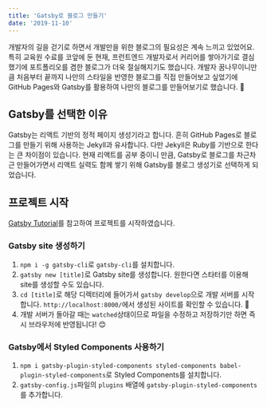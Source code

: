 ```yaml
---
title: 'Gatsby로 블로그 만들기'
date: '2019-11-10'
---
```


개발자의 길을 걷기로 하면서 개발만을 위한 블로그의 필요성은 계속 느끼고 있었어요. 특히 교육원 수료를 코앞에 둔 현재, 프런트엔드 개발자로서 커리어를 쌓아가기로 결심했기에 포트폴리오를 겸한 블로그가 더욱 절실해지기도 했습니다. 개발자 꿈나무이니만큼 처음부터 끝까지 나만의 스타일을 반영한 블로그를 직접 만들어보고 싶었기에 GitHub Pages와 Gatsby를 활용하여 나만의 블로그를 만들어보기로 했습니다. 👏

## Gatsby를 선택한 이유

Gatsby는 리액트 기반의 정적 페이지 생성기라고 합니다. 흔히 GitHub Pages로 블로그를 만들기 위해 사용하는 Jekyll과 유사합니다. 다만 Jekyll은 Ruby를 기반으로 한다는 큰 차이점이 있습니다. 현재 리액트를 공부 중이니 만큼, Gatsby로 블로그를 차근차근 만들어가면서 리액트 실력도 함께 쌓기 위해 Gatsby를 블로그 생성기로 선택하게 되었습니다.

## 프로젝트 시작

[Gatsby Tutorial](https://www.gatsbyjs.org/tutorial/part-zero/)를 참고하여 프로젝트를 시작하였습니다.

### Gatsby site 생성하기

1. `npm i -g gatsby-cli`로 `gatsby-cli`를 설치합니다.
2. `gatsby new [title]`로 Gatsby site를 생성합니다. 원한다면 스타터를 이용해 site를 생성할 수도 있습니다.
3. `cd [title]`로 해당 디렉터리에 들어가서 `gatsby develop`으로 개발 서버를 시작합니다. `http://localhost:8000/`에서 생성된 사이트를 확인할 수 있습니다. 👀
4. 개발 서버가 돌아갈 때는 `watched`상태이므로 파일을 수정하고 저장하기만 하면 즉시 브라우저에 반영됩니다! 😊

### Gatsby에서 Styled Components 사용하기

1. `npm i gatsby-plugin-styled-components styled-components babel-plugin-styled-components`로 Styled Components를 설치합니다.
2. `gatsby-config.js`파일의 `plugins` 배열에 `gatsby-plugin-styled-components`를 추가합니다.
